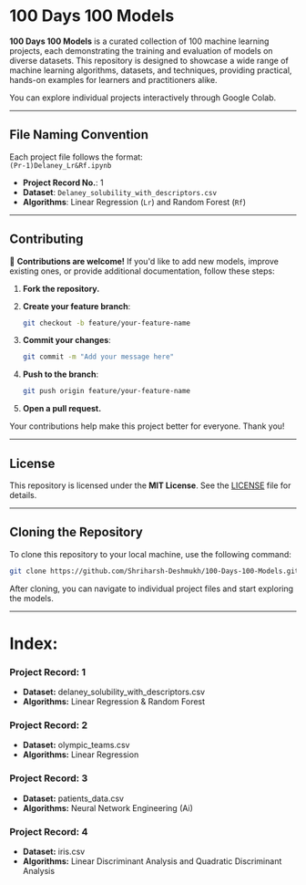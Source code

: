 # 100 Days 100 Models

**100 Days 100 Models** is a curated collection of 100 machine learning projects, each demonstrating the training and evaluation of models on diverse datasets. This repository is designed to showcase a wide range of machine learning algorithms, datasets, and techniques, providing practical, hands-on examples for learners and practitioners alike.

You can explore individual projects interactively through Google Colab.

---

## File Naming Convention

Each project file follows the format:  
`(Pr-1)Delaney_Lr&Rf.ipynb`  

- **Project Record No.**: 1  
- **Dataset**: `Delaney_solubility_with_descriptors.csv`  
- **Algorithms**: Linear Regression (`Lr`) and Random Forest (`Rf`)



---

## Contributing

🎉 **Contributions are welcome!** If you'd like to add new models, improve existing ones, or provide additional documentation, follow these steps:

1. **Fork the repository.**
2. **Create your feature branch**:

   ```bash
   git checkout -b feature/your-feature-name
   ```

3. **Commit your changes**:

   ```bash
   git commit -m "Add your message here"
   ```

4. **Push to the branch**:

   ```bash
   git push origin feature/your-feature-name
   ```

5. **Open a pull request.**

Your contributions help make this project better for everyone. Thank you!

---

## License

This repository is licensed under the **MIT License**. See the [LICENSE](LICENSE) file for details.

---

## Cloning the Repository

To clone this repository to your local machine, use the following command:

```bash
git clone https://github.com/Shriharsh-Deshmukh/100-Days-100-Models.git
```

After cloning, you can navigate to individual project files and start exploring the models.

---

# Index:
### **Project Record:** 1
- **Dataset:** delaney_solubility_with_descriptors.csv
- **Algorithms:** Linear Regression & Random Forest

### **Project Record:** 2
- **Dataset:** olympic_teams.csv
- **Algorithms:** Linear Regression

### **Project Record:** 3
- **Dataset:** patients_data.csv
- **Algorithms:** Neural Network Engineering (Ai)

### **Project Record:** 4
- **Dataset:** iris.csv
- **Algorithms:** Linear Discriminant Analysis and Quadratic Discriminant Analysis
